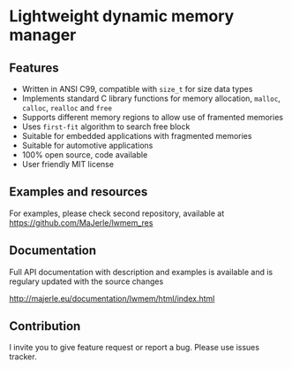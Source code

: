 # Lightweight dynamic memory manager

## Features

- Written in ANSI C99, compatible with `size_t` for size data types
- Implements standard C library functions for memory allocation, `malloc`, `calloc`, `realloc` and `free`
- Supports different memory regions to allow use of framented memories
- Uses `first-fit` algorithm to search free block
- Suitable for embedded applications with fragmented memories
- Suitable for automotive applications 
- 100% open source, code available
- User friendly MIT license

## Examples and resources

For examples, please check second repository, available at https://github.com/MaJerle/lwmem_res

## Documentation

Full API documentation with description and examples is available and is regulary updated with the source changes

http://majerle.eu/documentation/lwmem/html/index.html

## Contribution

I invite you to give feature request or report a bug. Please use issues tracker.
